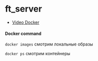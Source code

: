 # ft_server

* [Video Docker](https://www.youtube.com/watch?v=QF4ZF857m44)

#### Docker command
`docker images` смотрим локальные образы

`docker ps` смотрим контейнеры
